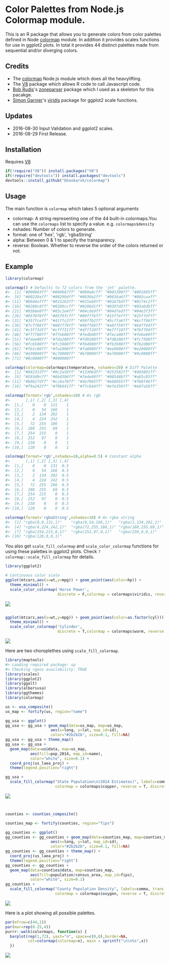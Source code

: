 
<!-- README.md is generated from README.Rmd. Please edit that file -->
Color Palettes from Node.js Colormap module.
============================================

This is an R package that allows you to generate colors from color palettes defined in Node [colormap](https://github.com/bpostlethwaite/colormap) module. In addition it provides scales functions for use in ggplot2 plots. In total it provides 44 distinct palettes made from sequential and/or diverging colors.

Credits
-------

-   The [colormap](https://github.com/bpostlethwaite/colormap) Node.js module which does all the heavylifting.
-   The [V8](https://github.com/jeroenooms/V8) package which allows R code to call Javascript code.
-   [Bob Rudis](https://twitter.com/hrbrmstr)'s [zoneparser](https://github.com/hrbrmstr/zoneparser) package which I used as a skeleton for this pacakge.
-   [Simon Garnier](https://twitter.com/sjmgarnier)'s [viridis](https://github.com/sjmgarnier/viridis) package for ggplot2 scale functions.

Updates
-------

-   2016-08-30 Input Validation and ggplot2 scales.
-   2016-08-29 First Release.

Installation
------------

Requires [V8](https://cran.r-project.org/web/packages/V8/index.html)

``` r
if(!require("V8")) install.packages("V8")
if(!require("devtools")) install.packages("devtools")
devtools::install_github("bhaskarvk/colormap")
```

Usage
-----

The main function is `colormap` which takes 5 optional arguments

-   colormap: A string representing one of the 44 built-in colormaps.You can use the `colormaps` list to specify a value. e.g. `colormaps$density`
-   nshades: Number of colors to generate.
-   format: one of 'hex', 'rgb', 'rgbaString'
-   alpha: Between 0 & 1 to specify the transparency.
-   reverse: Boolean. Whether to reverse the order of the colors returned or not.

Example
-------

``` r
library(colormap)

colormap() # Defaults to 72 colors from the 'jet' palette.
#>  [1] "#000083ff" "#000687ff" "#000e8cff" "#001390ff" "#001b95ff"
#>  [6] "#00239aff" "#00299dff" "#0030a2ff" "#0036a6ff" "#003caaff"
#> [11] "#0048afff" "#0152b3ff" "#015eb9ff" "#0167bdff" "#0174c2ff"
#> [16] "#0280c8ff" "#0289ccff" "#0296d1ff" "#039fd5ff" "#03abdbff"
#> [21] "#03b8e0ff" "#03c1e4ff" "#04cde9ff" "#04d7edff" "#04e3f3ff"
#> [26] "#05f0f8ff" "#05f9fcff" "#09fffbff" "#15ffefff" "#25ffdfff"
#> [31] "#35ffceff" "#41ffc2ff" "#50ffb2ff" "#5cffa6ff" "#6cff96ff"
#> [36] "#7cff86ff" "#88ff79ff" "#98ff69ff" "#a8ff59ff" "#b4ff4dff"
#> [41] "#c3ff3dff" "#cfff31ff" "#dfff20ff" "#efff10ff" "#fbff04ff"
#> [46] "#fff700ff" "#ffeb00ff" "#fedb00ff" "#feca00ff" "#febe00ff"
#> [51] "#fdae00ff" "#fda200ff" "#fd9200ff" "#fd8200ff" "#fc7500ff"
#> [56] "#fc6500ff" "#fc5900ff" "#fb4900ff" "#fb3900ff" "#fb2d00ff"
#> [61] "#fb1c00ff" "#fa1000ff" "#fa0000ff" "#ee0000ff" "#e20000ff"
#> [66] "#d30000ff" "#c70000ff" "#b70000ff" "#a70000ff" "#9c0000ff"
#> [71] "#8c0000ff" "#800000ff"

colormap(colormap=colormaps$temperature, nshades=20) # Diff Palette
#>  [1] "#042333ff" "#0c2a50ff" "#13306dff" "#253582ff" "#403891ff"
#>  [6] "#593d9cff" "#6b4596ff" "#7e4e90ff" "#90548bff" "#a65c85ff"
#> [11] "#b8627dff" "#cc6a70ff" "#de7065ff" "#eb8055ff" "#f68f46ff"
#> [16] "#f9a242ff" "#f9b641ff" "#f7cb44ff" "#efe350ff" "#e8fa5bff"

colormap(format='rgb',nshades=10) # As rgb
#>       [,1] [,2] [,3] [,4]
#>  [1,]    0    0  131    1
#>  [2,]    0   54  166    1
#>  [3,]    2  134  202    1
#>  [4,]    4  224  242    1
#>  [5,]   72  255  186    1
#>  [6,]  188  255   69    1
#>  [7,]  254  215    0    1
#>  [8,]  252   97    0    1
#>  [9,]  238    0    0    1
#> [10,]  128    0    0    1

colormap(format='rgb',nshades=10,alpha=0.5) # Constant alpha
#>       [,1] [,2] [,3] [,4]
#>  [1,]    0    0  131  0.5
#>  [2,]    0   54  166  0.5
#>  [3,]    2  134  202  0.5
#>  [4,]    4  224  242  0.5
#>  [5,]   72  255  186  0.5
#>  [6,]  188  255   69  0.5
#>  [7,]  254  215    0  0.5
#>  [8,]  252   97    0  0.5
#>  [9,]  238    0    0  0.5
#> [10,]  128    0    0  0.5

colormap(format='rgbaString',nshades=10) # As rgba string
#>  [1] "rgba(0,0,131,1)"    "rgba(0,54,166,1)"   "rgba(2,134,202,1)" 
#>  [4] "rgba(4,224,242,1)"  "rgba(72,255,186,1)" "rgba(188,255,69,1)"
#>  [7] "rgba(254,215,0,1)"  "rgba(252,97,0,1)"   "rgba(238,0,0,1)"   
#> [10] "rgba(128,0,0,1)"
```

You also get `scale_fill_colormap` and `scale_color_colormap` functions for using these palettes in ggplot2 plots. Check `?colormap::scale_fill_colormap` for details.

``` r
library(ggplot2)

# Continuous color scale
ggplot(mtcars,aes(x=wt,y=mpg)) + geom_point(aes(color=hp)) +
  theme_minimal() +
  scale_color_colormap('Horse Power',
                       discrete = F,colormap = colormaps$viridis, reverse = T)
```

![](README-ggplot2-1.png)

``` r

ggplot(mtcars,aes(x=wt,y=mpg)) + geom_point(aes(color=as.factor(cyl))) +
  theme_minimal() +
  scale_color_colormap('Cylinder',
                       discrete = T,colormap = colormaps$warm, reverse = T)
```

![](README-ggplot2-2.png)

Here are two choroplethes using `scale_fill_colormap`.

``` r
library(maptools)
#> Loading required package: sp
#> Checking rgeos availability: TRUE
library(scales)
library(ggplot2)
library(ggalt)
library(albersusa)
library(ggthemes)
library(colormap)

us <- usa_composite()
us_map <- fortify(us, region="name")

gg_usa <- ggplot()
gg_usa <- gg_usa + geom_map(data=us_map, map=us_map,
                    aes(x=long, y=lat, map_id=id),
                    color="#2b2b2b", size=0.1, fill=NA)
gg_usa <- gg_usa + theme_map()
gg_usa <- gg_usa + 
  geom_map(data=us@data, map=us_map,
           aes(fill=pop_2014, map_id=name),
           color="white", size=0.1) +
  coord_proj(us_laea_proj) +
  theme(legend.position="right")

gg_usa +
  scale_fill_colormap("State Population\n(2014 Estimates)", labels=comma,
                      colormap = colormaps$copper, reverse = T, discrete = F)
```

![](README-maps-1.png)

``` r


counties <- counties_composite()

counties_map <- fortify(counties, region="fips")

gg_counties <- ggplot()
gg_counties <- gg_counties + geom_map(data=counties_map, map=counties_map,
                    aes(x=long, y=lat, map_id=id),
                    color="#2b2b2b", size=0.1, fill=NA)
gg_counties <- gg_counties + theme_map() +
  coord_proj(us_laea_proj) +
  theme(legend.position="right")
gg_counties <- gg_counties + 
  geom_map(data=counties@data, map=counties_map,
           aes(fill=population/census_area, map_id=fips),
           color="white", size=0.1)
gg_counties +
  scale_fill_colormap("County Population Density", labels=comma, trans = 'log10',
                      colormap = colormaps$oxygen, reverse = T, discrete = F)
```

![](README-maps-2.png)

Here is a plot showing all possible palettes.

``` r
par(mfrow=c(44,1))
par(mar=rep(0.25,4))
purrr::walk(colormaps, function(x) { 
  barplot(rep(1,72), yaxt="n", space=c(0,0),border=NA,
          col=colormap(colormap=x), main = sprintf("\n\n%s",x))
  })
```

![](README-plot-1.png)
